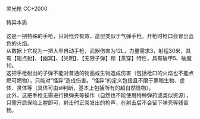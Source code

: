 <title>灵光枪</title>
<meta name="GENERATOR" content="WinCHM">
<meta http-equiv="Content-Type" content="text/html; charset=gb2312">
<br>灵光枪 CC+2000 
<br>
<br>特异本质
<br>
<br>这是一把特殊的手枪，只对怪异有效，造型类似于气弹手枪。开枪时枪口会冒出蓝色的火焰。
<br>从数据上它视为一把大型自动手枪，武器伤害为12L，力量需求3，射程30米，具有【短点射】、【幽冥】、【光明】、【无限子弹】和【贯穿】特性，具有破甲5、破魔10。
<br>这把手枪射出的子弹不能对普通的物品或生物造成伤害（包括枪口的火焰也不能点燃可燃物），只能对“怪异”造成伤害。“怪异”的定义包括且不限于黑暗生物、虚体、灵体等（具体可由st判断，基本上包括所有的超自然怪物）。
<br>此外，这把手枪无需进行换弹夹等操作（自然也不能使用特种弹药或类似资源），只需开启保险上膛即可，射击时正常发出的枪声，在射击后不会留下弹壳等残留物。